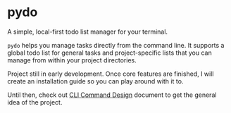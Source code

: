 # pydo

A simple, local-first todo list manager for your terminal.

`pydo` helps you manage tasks directly from the command line. It supports a global todo list for general tasks and project-specific lists that you can manage from within your project directories.

Project still in early development. Once core features are finished, I will create an installation guide so you can play around with it to.

Until then, check out [CLI Command Design](https://github.com/aleksavidovic/pydo-cli/blob/main/CLI_COMMAND_DESIGN.md) document to get the general idea of the project.